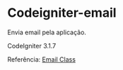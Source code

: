 # Codeigniter-email
Envia email pela aplicação.

CodeIgniter 3.1.7 

Referência: [Email Class](https://www.codeigniter.com/userguide3/libraries/email.html#sending-email)
